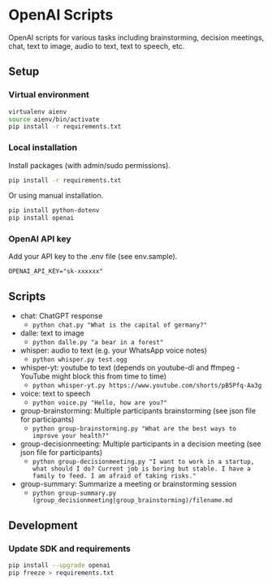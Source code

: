 # OpenAI Scripts

OpenAI scripts for various tasks including brainstorming, decision meetings, chat, text to image, audio to text, text to speech, etc.

## Setup

### Virtual environment

```sh
virtualenv aienv
source aienv/bin/activate
pip install -r requirements.txt
```

### Local installation

Install packages (with admin/sudo permissions).

```sh
pip install -r requirements.txt
```

Or using manual installation.

```sh
pip install python-dotenv
pip install openai
```

### OpenAI API key

Add your API key to the .env file (see env.sample).

`OPENAI_API_KEY="sk-xxxxxx"`

## Scripts

* chat: ChatGPT response
  * `python chat.py "What is the capital of germany?"`
* dalle: text to image
  * `python dalle.py "a bear in a forest"`
* whisper: audio to text (e.g. your WhatsApp voice notes)
  * `python whisper.py test.ogg`
* whisper-yt: youtube to text (depends on youtube-dl and ffmpeg - YouTube might block this from time to time)
  * `python whisper-yt.py https://www.youtube.com/shorts/pB5Pfq-Aa3g`
* voice: text to speech
  * `python voice.py "Hello, how are you?"`
* group-brainstorming: Multiple participants brainstorming (see json file for participants)
  * `python group-brainstorming.py "What are the best ways to improve your health?"`
* group-decisionmeeting: Multiple participants in a decision meeting (see json file for participants)
  * `python group-decisionmeeting.py "I want to work in a startup, what should I do? Current job is boring but stable. I have a family to feed. I am afraid of taking risks."`
* group-summary: Summarize a meeting or brainstorming session
  * `python group-summary.py (group_decisionmeeting|group_brainstorming)/filename.md`

## Development

### Update SDK and requirements

```sh
pip install --upgrade openai
pip freeze > requirements.txt
```
